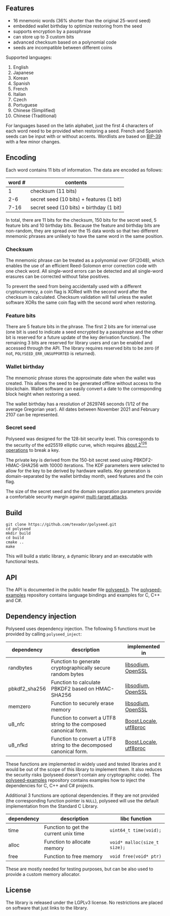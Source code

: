 ## Features

* 16 mnemonic words (36% shorter than the original 25-word seed)
* embedded wallet birthday to optimize restoring from the seed
* supports encryption by a passphrase
* can store up to 3 custom bits
* advanced checksum based on a polynomial code
* seeds are incompatible between different coins

Supported languages:

1. English
2. Japanese
3. Korean
4. Spanish
5. French
6. Italian
7. Czech
8. Portuguese
9. Chinese (Simplified)
10. Chinese (Traditional)


For languages based on the latin alphabet, just the first 4 characters of each word need to be provided when restoring a seed. French and Spanish seeds can be input with or without accents. Wordlists are based on [BIP-39](https://github.com/bitcoin/bips/blob/master/bip-0039/bip-0039-wordlists.md) with a few minor changes.

## Encoding

Each word contains 11 bits of information. The data are encoded as follows:

|word #| contents |
|----|----------|
|1   | checksum (11 bits) |
|2-6 | secret seed (10 bits) + features (1 bit) |
|7-16| secret seed (10 bits) + birthday (1 bit) |

In total, there are 11 bits for the checksum, 150 bits for the secret seed, 5 feature bits and 10 birthday bits. Because the feature and birthday bits are non-random, they are spread over the 15 data words so that two different mnemonic phrases are unlikely to have the same word in the same position.

### Checksum

The mnemonic phrase can be treated as a polynomial over GF(2048), which enables the use of an efficient Reed-Solomon error correction code with one check word. All single-word errors can be detected and all single-word erasures can be corrected without false positives.

To prevent the seed from being accidentally used with a different cryptocurrency, a coin flag is XORed with the second word after the checksum is calculated. Checksum validation will fail unless the wallet software XORs the same coin flag with the second word when restoring.

### Feature bits

There are 5 feature bits in the phrase. The first 2 bits are for internal use (one bit is used to indicate a seed encrypted by a passphrase and the other bit is reserved for a future update of the key derivation function). The remaining 3 bits are reserved for library users and can be enabled and accessed through the API. The library requires reserved bits to be zero (if not, `POLYSEED_ERR_UNSUPPORTED` is returned).

### Wallet birthday

The mnemonic phrase stores the approximate date when the wallet was created. This allows the seed to be generated offline without access to the blockchain. Wallet software can easily convert a date to the corresponding block height when restoring a seed.

The wallet birthday has a resolution of 2629746 seconds (1/12 of the average Gregorian year). All dates between November 2021 and February 2107 can be represented.

### Secret seed

Polyseed was designed for the 128-bit security level. This corresponds to the security of the ed25519 elliptic curve, which requires [about 2<sup>126</sup> operations](https://safecurves.cr.yp.to/rho.html) to break a key.

The private key is derived from the 150-bit secret seed using PBKDF2-HMAC-SHA256 with 10000 iterations. The KDF parameters were selected to allow for the key to be derived by hardware wallets. Key generation is domain-separated by the wallet birthday month, seed features and the coin flag.

The size of the secret seed and the domain separation parameters provide a comfortable security margin against [multi-target attacks](https://blog.cr.yp.to/20151120-batchattacks.html).

## Build

```
git clone https://github.com/tevador/polyseed.git
cd polyseed
mkdir build
cd build
cmake ..
make
```

This will build a static library, a dynamic library and an executable with functional tests.

## API

The API is documented in the public header file [polyseed.h](include/polyseed.h). The [polyseed-examples](https://github.com/tevador/polyseed-examples) repository contains language bindings and examples for C, C++ and C#.

## Dependency injection

Polyseed uses dependency injection. The following 5 functions must be provided by calling `polyseed_inject`:

| dependency | description | implemented in |
|------------|-------------|----------------|
| randbytes  | Function to generate cryptographically secure random bytes | [libsodium](https://github.com/jedisct1/libsodium), [OpenSSL](https://github.com/openssl/openssl) |
| pbkdf2_sha256 | Function to calculate PBKDF2 based on HMAC-SHA256 | [libsodium](https://github.com/jedisct1/libsodium), [OpenSSL](https://github.com/openssl/openssl) |
| memzero | Function to securely erase memory | [libsodium](https://github.com/jedisct1/libsodium), [OpenSSL](https://github.com/openssl/openssl) |
| u8_nfc | Function to convert a UTF8 string to the composed canonical form. | [Boost.Locale](https://www.boost.org/doc/libs/1_77_0/libs/locale/doc/html/), [utf8proc](https://github.com/JuliaStrings/utf8proc) |
| u8_nfkd | Function to convert a UTF8 string to the decomposed canonical form. | [Boost.Locale](https://www.boost.org/doc/libs/1_77_0/libs/locale/doc/html/), [utf8proc](https://github.com/JuliaStrings/utf8proc) |

These functions are implemented in widely used and tested libraries and it would be out of the scope of this library to implement them. It also reduces the security risks (polyseed doesn't contain any cryptographic code). The [polyseed-examples](https://github.com/tevador/polyseed-examples) repository contains examples how to inject the dependencies for C, C++ and C# projects.

Additional 3 functions are optional dependencies. If they are not provided (the corresponding function pointer is `NULL`), polyseed will use the default implementation from the Standard C Library.

| dependency | description | libc function |
|------------|-------------|----------------|
| time  | Function to get the current unix time | `uint64_t time(void);` |
| alloc | Function to allocate memory | `void* malloc(size_t size);` |
| free | Function to free memory | `void free(void* ptr)` |

These are mostly needed for testing purposes, but can be also used to provide a custom memory allocator.

## License

The library is released under the LGPLv3 license. No restrictions are placed on software that just links to the library.
